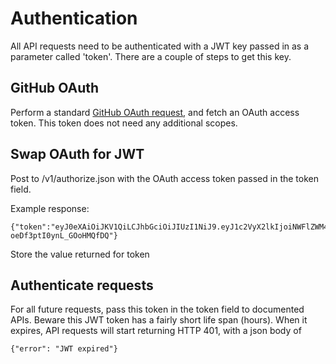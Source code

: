 # Authentication

All API requests need to be authenticated with a JWT key passed in as a parameter called 'token'. There are a couple of steps to get this key.

## GitHub OAuth

Perform a standard [GitHub OAuth request](https://developer.github.com/v3/oauth/), and fetch an OAuth access token. This token does not need any additional scopes.

## Swap OAuth for JWT

Post to /v1/authorize.json with the OAuth access token passed in the token field.

Example response:
```
{"token":"eyJ0eXAiOiJKV1QiLCJhbGciOiJIUzI1NiJ9.eyJ1c2VyX2lkIjoiNWFlZWM4YWYtMzY1MS00MGFjLTgyNDctOTNmYzJhMzlmZGU5IiwiZXhwIjoxNDE5MjE4NzM2fQ.VYeZ4ISzj2MWJ2QZy3kJ-oeDf3ptI0ynL_GOoHMQfDQ"}
```

Store the value returned for token

## Authenticate requests

For all future requests, pass this token in the token field to documented APIs. Beware this JWT token has a fairly short life span (hours). When it expires, API requests will start returning HTTP 401, with a json body of
```
{"error": "JWT expired"}
```
